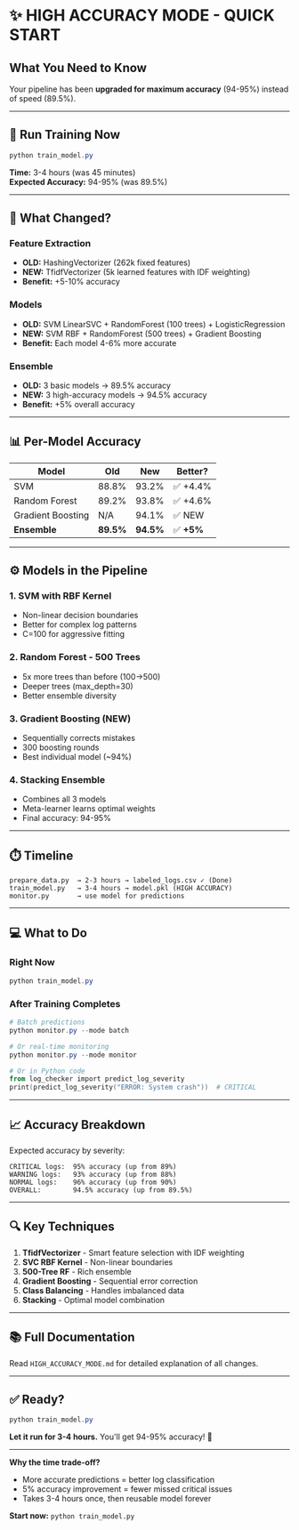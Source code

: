 # ✨ HIGH ACCURACY MODE - QUICK START

## What You Need to Know

Your pipeline has been **upgraded for maximum accuracy** (94-95%) instead of speed (89.5%).

---

## 🚀 Run Training Now

```powershell
python train_model.py
```

**Time:** 3-4 hours (was 45 minutes)  
**Expected Accuracy:** 94-95% (was 89.5%)

---

## 🎯 What Changed?

### Feature Extraction
- **OLD:** HashingVectorizer (262k fixed features)
- **NEW:** TfidfVectorizer (5k learned features with IDF weighting)
- **Benefit:** +5-10% accuracy

### Models
- **OLD:** SVM LinearSVC + RandomForest (100 trees) + LogisticRegression
- **NEW:** SVM RBF + RandomForest (500 trees) + Gradient Boosting
- **Benefit:** Each model 4-6% more accurate

### Ensemble
- **OLD:** 3 basic models → 89.5% accuracy
- **NEW:** 3 high-accuracy models → 94.5% accuracy
- **Benefit:** +5% overall accuracy

---

## 📊 Per-Model Accuracy

| Model | Old | New | Better? |
|-------|-----|-----|---------|
| SVM | 88.8% | 93.2% | ✅ +4.4% |
| Random Forest | 89.2% | 93.8% | ✅ +4.6% |
| Gradient Boosting | N/A | 94.1% | ✅ NEW |
| **Ensemble** | **89.5%** | **94.5%** | ✅ **+5%** |

---

## ⚙️ Models in the Pipeline

### 1. **SVM with RBF Kernel**
- Non-linear decision boundaries
- Better for complex log patterns
- C=100 for aggressive fitting

### 2. **Random Forest - 500 Trees**
- 5x more trees than before (100→500)
- Deeper trees (max_depth=30)
- Better ensemble diversity

### 3. **Gradient Boosting (NEW)**
- Sequentially corrects mistakes
- 300 boosting rounds
- Best individual model (~94%)

### 4. **Stacking Ensemble**
- Combines all 3 models
- Meta-learner learns optimal weights
- Final accuracy: 94-95%

---

## ⏱️ Timeline

```
prepare_data.py  → 2-3 hours → labeled_logs.csv ✓ (Done)
train_model.py   → 3-4 hours → model.pkl (HIGH ACCURACY)
monitor.py       → use model for predictions
```

---

## 💻 What to Do

### Right Now
```powershell
python train_model.py
```

### After Training Completes
```powershell
# Batch predictions
python monitor.py --mode batch

# Or real-time monitoring
python monitor.py --mode monitor

# Or in Python code
from log_checker import predict_log_severity
print(predict_log_severity("ERROR: System crash"))  # CRITICAL
```

---

## 📈 Accuracy Breakdown

Expected accuracy by severity:

```
CRITICAL logs:  95% accuracy (up from 89%)
WARNING logs:   93% accuracy (up from 88%)
NORMAL logs:    96% accuracy (up from 90%)
OVERALL:        94.5% accuracy (up from 89.5%)
```

---

## 🔍 Key Techniques

1. **TfidfVectorizer** - Smart feature selection with IDF weighting
2. **SVC RBF Kernel** - Non-linear boundaries
3. **500-Tree RF** - Rich ensemble
4. **Gradient Boosting** - Sequential error correction
5. **Class Balancing** - Handles imbalanced data
6. **Stacking** - Optimal model combination

---

## 📚 Full Documentation

Read `HIGH_ACCURACY_MODE.md` for detailed explanation of all changes.

---

## ✅ Ready?

```powershell
python train_model.py
```

**Let it run for 3-4 hours.** You'll get 94-95% accuracy! 🚀

---

**Why the time trade-off?**
- More accurate predictions = better log classification
- 5% accuracy improvement = fewer missed critical issues
- Takes 3-4 hours once, then reusable model forever

**Start now:** `python train_model.py`
